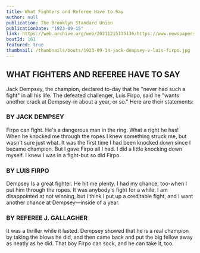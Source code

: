 ```yaml
---
title: What Fighters and Referee Have to Say
author: null
publication: The Brooklyn Standard Union
publicationDate: "1923-09-15"
link: https://web.archive.org/web/20211215135136/https://www.newspapers.com/clip/77858454/the-standard-union/
boutId: 161
featured: true
thumbnail: /thumbnails/bouts/1923-09-14-jack-dempsey-v-luis-firpo.jpg
---
```


## WHAT FIGHTERS AND REFEREE HAVE TO SAY

Jack Dempsey, the champion, declared to-day that he "never had such a fight" in all his life. The defeated challenger, Luis Firpo, said he "wants another crack at Dempsey-in about a year, or so." Here are their statements:

### BY JACK DEMPSEY

Firpo can fight. He's a dangerous man in the ring. What a right he has! When he knocked me through the ropes I knew something struck me, but wasn't sure just what. It was the first time I had been knocked down since I became champion. But I gave Firpo all I had. I did a little knocking down myself. I knew I was in a fight-but so did Firpo.

### BY LUIS FIRPO

Dempsey Is a great fighter. He hit me plenty. I had my chance, too-when I put him through the ropes. It was anybody's fight for a while. I am disappointed at not winning, but I think I put up a creditable fight, and I want another chance at Dempsey—inside of a year.

### BY REFEREE J. GALLAGHER

It was a thriller while it lasted. Dempsey showed that he is a real champion by taking the blows he did, and then came back and put the big fellow away as neatly as he did. That boy Firpo can sock, and he can take it, too.
